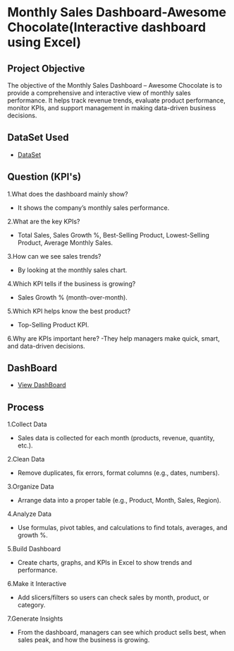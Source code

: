 # Monthly Sales Dashboard-Awesome Chocolate(Interactive dashboard using Excel)
## Project Objective
The objective of the Monthly Sales Dashboard – Awesome Chocolate is to provide a comprehensive and interactive view of monthly sales performance. It helps track revenue trends, evaluate product performance, monitor KPIs, and support management in making data-driven business decisions.
## DataSet Used
- <a href="https://in.docworkspace.com/d/sIFPEwarJAdvW1cYG">DataSet</a>
## Question (KPI's)
1.What does the dashboard mainly show?
- It shows the company’s monthly sales performance.

2.What are the key KPIs?
- Total Sales, Sales Growth %, Best-Selling Product, Lowest-Selling Product, Average Monthly Sales.

3.How can we see sales trends?
- By looking at the monthly sales chart.

4.Which KPI tells if the business is growing?
- Sales Growth % (month-over-month).

5.Which KPI helps know the best product?
- Top-Selling Product KPI.

6.Why are KPIs important here?
-They help managers make quick, smart, and data-driven decisions.
## DashBoard
- <a href="https://drive.google.com/file/d/1vUZqYL5NbURd8aGGBu9keHbhK3tu2iRO/view?usp=drivesdk">View DashBoard</a>
## Process
1.Collect Data
- Sales data is collected for each month (products, revenue, quantity, etc.).

2.Clean Data
- Remove duplicates, fix errors, format columns (e.g., dates, numbers).

3.Organize Data
- Arrange data into a proper table (e.g., Product, Month, Sales, Region).

4.Analyze Data
- Use formulas, pivot tables, and calculations to find totals, averages, and growth %.

5.Build Dashboard
- Create charts, graphs, and KPIs in Excel to show trends and performance.

6.Make it Interactive
- Add slicers/filters so users can check sales by month, product, or category.

7.Generate Insights
- From the dashboard, managers can see which product sells best, when sales peak, and how the business is growing.
   

